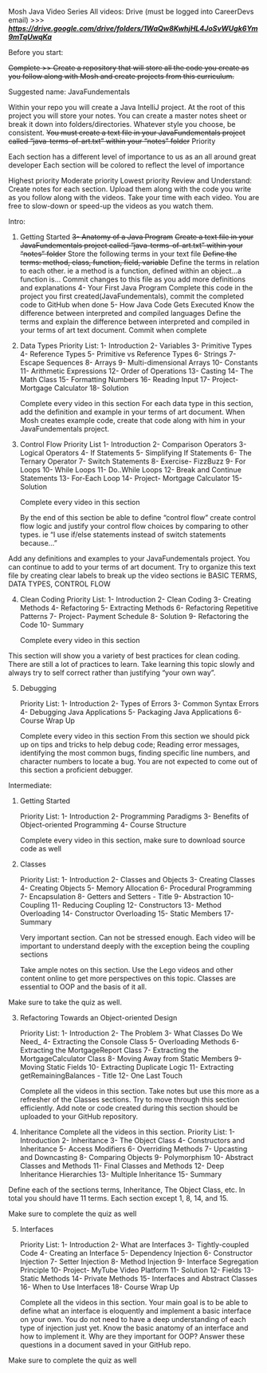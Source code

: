 Mosh Java Video Series
All videos: Drive (must be logged into CareerDevs email)  >>>   **_https://drive.google.com/drive/folders/1WaQw8KwhjHL4JoSvWUgk6Ym9mTqUwqKa_**

Before you start:

~~Complete >> Create a repository that will store all the code you create as you follow along with Mosh and create projects from this curriculum.~~

Suggested name: JavaFundementals

Within your repo you will create a Java IntelliJ project. At the root of this project you will store your notes. You can create a master notes sheet or break it down into folders/directories. Whatever style you choose, be consistent.
~~You must create a text file in your JavaFundementals project called “java-terms-of-art.txt” within your “notes” folder~~
Priority

Each section has a different level of importance to us as an all around great developer
Each section will be colored to reflect the level of importance

Highest priority
Moderate priority
Lowest priority
Review and Understand:
Create notes for each section. Upload them along with the code you write as you follow along with the videos. Take your time with each video. You are free to slow-down or speed-up the videos as you watch them.

Intro:
1) Getting Started
   ~~3- Anatomy of a Java Program~~
   ~~Create a text file in your JavaFundementals project called “java-terms-of-art.txt” within your “notes” folder~~
   Store the following terms in your text file
   ~~Define the terms: method, class, function, field, variable~~
   Define the terms in relation to each other. ie a method is a function, defined within an object…a function is…
   Commit changes to this file as you add more definitions and explanations
   4- Your First Java Program
   Complete this code in the project you first created(JavaFundementals), commit the completed code to GitHub when done
   5- How Java Code Gets Executed
   Know the difference between interpreted and compiled languages
   Define the terms and explain the difference between interpreted and compiled in your terms of art text document. Commit when complete

2) Data Types
   Priority List:
   1- Introduction
   2- Variables
   3- Primitive Types
   4- Reference Types
   5- Primitive vs Reference Types
   6- Strings
   7- Escape Sequences
   8- Arrays
   9- Multi-dimensional Arrays
   10- Constants
   11- Arithmetic Expressions
   12- Order of Operations
   13- Casting
   14- The Math Class
   15- Formatting Numbers
   16- Reading Input
   17- Project- Mortgage Calculator
   18- Solution



	Complete every video in this section
	For each data type in this section, add the definition and example in your terms of art document.
	When Mosh creates example code, create that code along with him in your JavaFundementals project.

3) Control Flow
   Priority List
   1- Introduction
   2- Comparison Operators
   3- Logical Operators
   4- If Statements
   5- Simplifying If Statements
   6- The Ternary Operator
   7- Switch Statements
   8- Exercise- FizzBuzz
   9- For Loops
   10- While Loops
   11- Do..While Loops
   12- Break and Continue Statements
   13- For-Each Loop
   14- Project- Mortgage Calculator
   15- Solution

   Complete every video in this section

   By the end of this section be able to
   define “control flow”
   create control flow logic and justify your control flow choices by comparing to other types. ie “I use if/else statements instead of switch statements because…”

Add any definitions and examples to your JavaFundementals project. You can continue to add to your terms of art document. Try to organize this text file by creating clear labels to break up the video sections ie BASIC TERMS, DATA TYPES, CONTROL FLOW


4) Clean Coding
   Priority List:
   1- Introduction
   2- Clean Coding
   3- Creating Methods
   4- Refactoring
   5- Extracting Methods
   6- Refactoring Repetitive Patterns
   7- Project- Payment Schedule
   8- Solution
   9- Refactoring the Code
   10- Summary

   Complete every video in this section


This section will show you a variety of best practices for clean coding. There are still a lot of practices to learn. Take learning this topic slowly and always try to self correct rather than justifying “your own way”.


5) Debugging

   Priority List:
   1- Introduction
   2- Types of Errors
   3- Common Syntax Errors
   4- Debugging Java Applications
   5- Packaging Java Applications
   6- Course Wrap Up

   Complete every video in this section
   From this section we should pick up on tips and tricks to help debug code; Reading error messages, identifying the most common bugs, finding specific line numbers, and character numbers to locate a bug. You are not expected to come out of this section a proficient debugger.



Intermediate:
1) Getting Started

   Priority List:
   1- Introduction
   2- Programming Paradigms
   3- Benefits of Object-oriented Programming
   4- Course Structure

   Complete every video in this section, make sure to download source code as well

2) Classes

   Priority List:
   1- Introduction
   2- Classes and Objects
   3- Creating Classes
   4- Creating Objects
   5- Memory Allocation
   6- Procedural Programming
   7- Encapsulation
   8- Getters and Setters - Title
   9- Abstraction
   10- Coupling
   11- Reducing Coupling
   12- Constructors
   13- Method Overloading
   14- Constructor Overloading
   15- Static Members
   17- Summary

   Very important section. Can not be stressed enough. Each video will be important to understand deeply with the exception being the coupling sections

   Take ample notes on this section. Use the Lego videos and other content online to get more perspectives on this topic. Classes are essential to OOP and the basis of it all.

Make sure to take the quiz as well.

3) Refactoring Towards an Object-oriented Design

   Priority List:
   1- Introduction
   2- The Problem
   3- What Classes Do We Need_
   4- Extracting the Console Class
   5- Overloading Methods
   6- Extracting the MortgageReport Class
   7- Extracting the MortgageCalculator Class
   8- Moving Away from Static Members
   9- Moving Static Fields
   10- Extracting Duplicate Logic
   11- Extracting getRemainingBalances - Title
   12- One Last Touch

   Complete all the videos in this section. Take notes but use this more as a refresher of the Classes sections. Try to move through this section efficiently. Add note or code created during this section should be uploaded to your GitHub repository.


4) Inheritance
   Complete all the videos in this section.
   Priority List:
   1- Introduction
   2- Inheritance
   3- The Object Class
   4- Constructors and Inheritance
   5- Access Modifiers
   6- Overriding Methods
   7- Upcasting and Downcasting
   8- Comparing Objects
   9- Polymorphism
   10- Abstract Classes and Methods
   11- Final Classes and Methods
   12- Deep Inheritance Hierarchies
   13- Multiple Inheritance
   15- Summary

Define each of the sections terms, Inheritance, The Object Class, etc.
In total you should have 11 terms. Each section except 1, 8, 14, and 15.

Make sure to complete the quiz as well

5) Interfaces

   Priority List:
   1- Introduction
   2- What are Interfaces
   3- Tightly-coupled Code
   4- Creating an Interface
   5- Dependency Injection
   6- Constructor Injection
   7- Setter Injection
   8- Method Injection
   9- Interface Segregation Principle
   10- Project- MyTube Video Platform
   11- Solution
   12- Fields
   13- Static Methods
   14- Private Methods
   15- Interfaces and Abstract Classes
   16- When to Use Interfaces
   18- Course Wrap Up

   Complete all the videos in this section. Your main goal is to be able to define what an interface is eloquently and implement a basic interface on your own. You do not need to have a deep understanding of each type of injection just yet. Know the basic anatomy of an interface and how to implement it. Why are they important for OOP?
   Answer these questions in a document saved in your GitHub repo.

Make sure to complete the quiz as well

